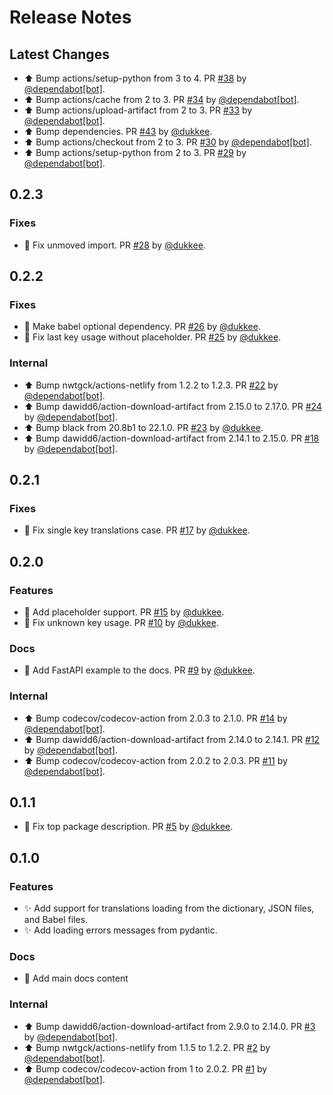 # Release Notes

## Latest Changes

* ⬆ Bump actions/setup-python from 3 to 4. PR [#38](https://github.com/boardpack/pydantic-i18n/pull/38) by [@dependabot[bot]](https://github.com/apps/dependabot).
* ⬆ Bump actions/cache from 2 to 3. PR [#34](https://github.com/boardpack/pydantic-i18n/pull/34) by [@dependabot[bot]](https://github.com/apps/dependabot).
* ⬆ Bump actions/upload-artifact from 2 to 3. PR [#33](https://github.com/boardpack/pydantic-i18n/pull/33) by [@dependabot[bot]](https://github.com/apps/dependabot).
* ⬆️ Bump dependencies. PR [#43](https://github.com/boardpack/pydantic-i18n/pull/43) by [@dukkee](https://github.com/dukkee).
* ⬆ Bump actions/checkout from 2 to 3. PR [#30](https://github.com/boardpack/pydantic-i18n/pull/30) by [@dependabot[bot]](https://github.com/apps/dependabot).
* ⬆ Bump actions/setup-python from 2 to 3. PR [#29](https://github.com/boardpack/pydantic-i18n/pull/29) by [@dependabot[bot]](https://github.com/apps/dependabot).

## 0.2.3

### Fixes

* 🐛 Fix unmoved import. PR [#28](https://github.com/boardpack/pydantic-i18n/pull/28) by [@dukkee](https://github.com/dukkee).

## 0.2.2

### Fixes

* 🔨 Make babel optional dependency. PR [#26](https://github.com/boardpack/pydantic-i18n/pull/26) by [@dukkee](https://github.com/dukkee).
* 🐛 Fix last key usage without placeholder. PR [#25](https://github.com/boardpack/pydantic-i18n/pull/25) by [@dukkee](https://github.com/dukkee).

### Internal

* ⬆ Bump nwtgck/actions-netlify from 1.2.2 to 1.2.3. PR [#22](https://github.com/boardpack/pydantic-i18n/pull/22) by [@dependabot[bot]](https://github.com/apps/dependabot).
* ⬆ Bump dawidd6/action-download-artifact from 2.15.0 to 2.17.0. PR [#24](https://github.com/boardpack/pydantic-i18n/pull/24) by [@dependabot[bot]](https://github.com/apps/dependabot).
* ⬆ Bump black from 20.8b1 to 22.1.0. PR [#23](https://github.com/boardpack/pydantic-i18n/pull/23) by [@dukkee](https://github.com/dukkee).
* ⬆ Bump dawidd6/action-download-artifact from 2.14.1 to 2.15.0. PR [#18](https://github.com/boardpack/pydantic-i18n/pull/18) by [@dependabot[bot]](https://github.com/apps/dependabot).

## 0.2.1

### Fixes

* 🔧 Fix single key translations case. PR [#17](https://github.com/boardpack/pydantic-i18n/pull/17) by [@dukkee](https://github.com/dukkee).

## 0.2.0

### Features

* 👷 Add placeholder support. PR [#15](https://github.com/boardpack/pydantic-i18n/pull/15) by [@dukkee](https://github.com/dukkee).
* 👷 Fix unknown key usage. PR [#10](https://github.com/boardpack/pydantic-i18n/pull/10) by [@dukkee](https://github.com/dukkee).

### Docs

* 📝 Add FastAPI example to the docs. PR [#9](https://github.com/boardpack/pydantic-i18n/pull/9) by [@dukkee](https://github.com/dukkee).

### Internal

* ⬆ Bump codecov/codecov-action from 2.0.3 to 2.1.0. PR [#14](https://github.com/boardpack/pydantic-i18n/pull/14) by [@dependabot[bot]](https://github.com/apps/dependabot).
* ⬆ Bump dawidd6/action-download-artifact from 2.14.0 to 2.14.1. PR [#12](https://github.com/boardpack/pydantic-i18n/pull/12) by [@dependabot[bot]](https://github.com/apps/dependabot).
* ⬆ Bump codecov/codecov-action from 2.0.2 to 2.0.3. PR [#11](https://github.com/boardpack/pydantic-i18n/pull/11) by [@dependabot[bot]](https://github.com/apps/dependabot).

## 0.1.1

* 📝 Fix top package description. PR [#5](https://github.com/boardpack/pydantic-i18n/pull/5) by [@dukkee](https://github.com/dukkee).

## 0.1.0

### Features

* ✨ Add support for translations loading from the dictionary, JSON files, and Babel files.
* ✨ Add loading errors messages from pydantic.

### Docs

* 📝 Add main docs content

### Internal

* ⬆ Bump dawidd6/action-download-artifact from 2.9.0 to 2.14.0. PR [#3](https://github.com/boardpack/pydantic-i18n/pull/3) by [@dependabot[bot]](https://github.com/apps/dependabot).
* ⬆ Bump nwtgck/actions-netlify from 1.1.5 to 1.2.2. PR [#2](https://github.com/boardpack/pydantic-i18n/pull/2) by [@dependabot[bot]](https://github.com/apps/dependabot).
* ⬆ Bump codecov/codecov-action from 1 to 2.0.2. PR [#1](https://github.com/boardpack/pydantic-i18n/pull/1) by [@dependabot[bot]](https://github.com/apps/dependabot).

